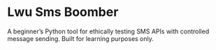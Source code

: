 # Lwu Sms Boomber
A beginner’s Python tool for ethically
testing SMS APIs with controlled message sending. Built 
for learning purposes only.
